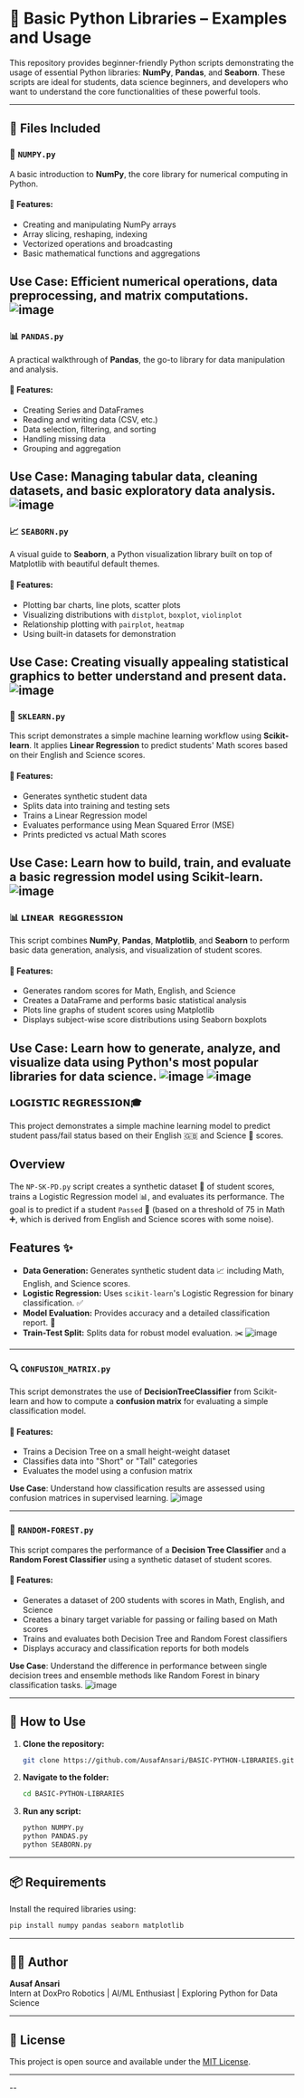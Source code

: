 # 📘 Basic Python Libraries – Examples and Usage

This repository provides beginner-friendly Python scripts demonstrating the usage of essential Python libraries: **NumPy**, **Pandas**, and **Seaborn**. These scripts are ideal for students, data science beginners, and developers who want to understand the core functionalities of these powerful tools.

---

## 📂 Files Included

### 🧮 `NUMPY.py`

A basic introduction to **NumPy**, the core library for numerical computing in Python.

#### 🔹 Features:
- Creating and manipulating NumPy arrays
- Array slicing, reshaping, indexing
- Vectorized operations and broadcasting
- Basic mathematical functions and aggregations

**Use Case**: Efficient numerical operations, data preprocessing, and matrix computations.
![image](https://github.com/user-attachments/assets/d6ff1d20-2d6f-4663-a084-822a869daf44)
---

### 📊 `PANDAS.py`

A practical walkthrough of **Pandas**, the go-to library for data manipulation and analysis.

#### 🔹 Features:
- Creating Series and DataFrames
- Reading and writing data (CSV, etc.)
- Data selection, filtering, and sorting
- Handling missing data
- Grouping and aggregation

**Use Case**: Managing tabular data, cleaning datasets, and basic exploratory data analysis.
![image](https://github.com/user-attachments/assets/a6cf78ab-a747-4a1a-aafc-37e062ae8a30)
---

### 📈 `SEABORN.py`

A visual guide to **Seaborn**, a Python visualization library built on top of Matplotlib with beautiful default themes.

#### 🔹 Features:
- Plotting bar charts, line plots, scatter plots
- Visualizing distributions with `distplot`, `boxplot`, `violinplot`
- Relationship plotting with `pairplot`, `heatmap`
- Using built-in datasets for demonstration

**Use Case**: Creating visually appealing statistical graphics to better understand and present data.
![image](https://github.com/user-attachments/assets/bee5548e-9d08-415f-8aa9-13ffa8608ca1)
---
### 🧮 `SKLEARN.py`

This script demonstrates a simple machine learning workflow using **Scikit-learn**. It applies **Linear Regression** to predict students' Math scores based on their English and Science scores.

#### 🔹 Features:
- Generates synthetic student data
- Splits data into training and testing sets
- Trains a Linear Regression model
- Evaluates performance using Mean Squared Error (MSE)
- Prints predicted vs actual Math scores

**Use Case**: Learn how to build, train, and evaluate a basic regression model using Scikit-learn.
![image](https://github.com/user-attachments/assets/0aa46b26-a2e3-4dcd-9618-05b44c704f8d)
---
### 📊 `𝗟𝗜𝗡𝗘𝗔𝗥 𝗥𝗘𝗚𝗚𝗥𝗘𝗦𝗦𝗜𝗢𝗡`

This script combines **NumPy**, **Pandas**, **Matplotlib**, and **Seaborn** to perform basic data generation, analysis, and visualization of student scores.

#### 🔹 Features:
- Generates random scores for Math, English, and Science
- Creates a DataFrame and performs basic statistical analysis
- Plots line graphs of student scores using Matplotlib
- Displays subject-wise score distributions using Seaborn boxplots

**Use Case**: Learn how to generate, analyze, and visualize data using Python's most popular libraries for data science.
![image](https://github.com/user-attachments/assets/8c0f0986-1b87-4c6c-930c-3008858768bf)
![image](https://github.com/user-attachments/assets/34849065-5748-479f-91e6-e8646230ea4b)
---
### 𝗟𝗢𝗚𝗜𝗦𝗧𝗜𝗖 𝗥𝗘𝗚𝗥𝗘𝗦𝗦𝗜𝗢𝗡🎓

This project demonstrates a simple machine learning model to predict student pass/fail status based on their English 🇬🇧 and Science 🔬 scores.

## Overview

The `NP-SK-PD.py` script creates a synthetic dataset 🧪 of student scores, trains a Logistic Regression model 📊, and evaluates its performance. The goal is to predict if a student `Passed` 🎉 (based on a threshold of 75 in Math ➕, which is derived from English and Science scores with some noise).

## Features ✨

* **Data Generation:** Generates synthetic student data 📈 including Math, English, and Science scores.
* **Logistic Regression:** Uses `scikit-learn`'s Logistic Regression for binary classification. ✅
* **Model Evaluation:** Provides accuracy and a detailed classification report. 🎯
* **Train-Test Split:** Splits data for robust model evaluation. ✂️
  ![image](https://github.com/user-attachments/assets/29f25d3c-b9fa-4b80-ac70-efb0fd7784c7)
  
---
### 🔍 `CONFUSION_MATRIX.py`

This script demonstrates the use of **DecisionTreeClassifier** from Scikit-learn and how to compute a **confusion matrix** for evaluating a simple classification model.

#### 🔹 Features:
- Trains a Decision Tree on a small height-weight dataset
- Classifies data into "Short" or "Tall" categories
- Evaluates the model using a confusion matrix

**Use Case**: Understand how classification results are assessed using confusion matrices in supervised learning.
![image](https://github.com/user-attachments/assets/6c4dbb62-3d9b-4b96-b44d-b95b5382abdf)

---
### 🌲 `RANDOM-FOREST.py`

This script compares the performance of a **Decision Tree Classifier** and a **Random Forest Classifier** using a synthetic dataset of student scores.

#### 🔹 Features:
- Generates a dataset of 200 students with scores in Math, English, and Science
- Creates a binary target variable for passing or failing based on Math scores
- Trains and evaluates both Decision Tree and Random Forest classifiers
- Displays accuracy and classification reports for both models

**Use Case**: Understand the difference in performance between single decision trees and ensemble methods like Random Forest in binary classification tasks.
![image](https://github.com/user-attachments/assets/6ded29ea-c44a-4172-89e5-9c29bb24756b)

---
## 🧰 How to Use

1. **Clone the repository:**
   ```bash
   git clone https://github.com/AusafAnsari/BASIC-PYTHON-LIBRARIES.git
   ```

2. **Navigate to the folder:**
   ```bash
   cd BASIC-PYTHON-LIBRARIES
   ```

3. **Run any script:**
   ```bash
   python NUMPY.py
   python PANDAS.py
   python SEABORN.py
   ```

---

## 📦 Requirements

Install the required libraries using:
```bash
pip install numpy pandas seaborn matplotlib
```

---

## 👨‍💻 Author

**Ausaf Ansari**  
Intern at DoxPro Robotics | AI/ML Enthusiast | Exploring Python for Data Science

---

## 📜 License

This project is open source and available under the [MIT License](LICENSE).

---



--


